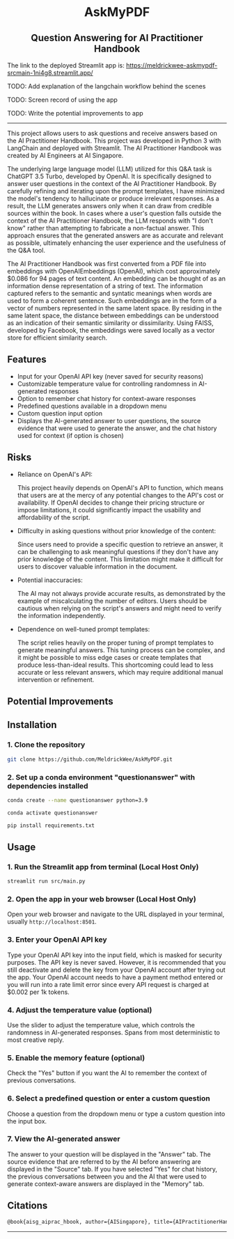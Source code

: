 <h1 align="center">AskMyPDF</h1>
<h2 align="center">Question Answering for AI Practitioner Handbook</h2>

The link to the deployed Streamlit app is: https://meldrickwee-askmypdf-srcmain-1ni4g8.streamlit.app/

TODO: Add explanation of the langchain workflow behind the scenes

TODO: Screen record of using the app

TODO: Write the potential improvements to app

---

This project allows users to ask questions and receive answers based on the AI Practitioner Handbook.
This project was developed in Python 3 with LangChain and deployed with Streamlit.
The AI Practitioner Handbook was created by AI Engineers at AI Singapore.

The underlying large language model (LLM) utilized for this Q&A task is ChatGPT 3.5 Turbo, developed by OpenAI. 
It is specifically designed to answer user questions in the context of the AI Practitioner Handbook. 
By carefully refining and iterating upon the prompt templates, I have minimized the model's tendency to 
hallucinate or produce irrelevant responses. As a result, the LLM generates answers only when it can draw from 
credible sources within the book. In cases where a user's question falls outside the context of the AI Practitioner 
Handbook, the LLM responds with "I don't know" rather than attempting to fabricate a non-factual answer. 
This approach ensures that the generated answers are as accurate and relevant as possible, 
ultimately enhancing the user experience and the usefulness of the Q&A tool.

The AI Practitioner Handbook was first converted from a PDF file into embeddings with OpenAIEmbeddings (OpenAI), 
which cost approximately $0.086 for 94 pages of text content. An embedding can be thought of as an information dense
representation of a string of text. The information captured refers to the semantic and syntatic meanings when words are
used to form a coherent sentence. Such embeddings are in the form of a vector of numbers represented in the same
latent space. By residing in the same latent space, the distance between embeddings can be understood as an indication of 
their semantic similarity or dissimilarity. Using FAISS, developed by Facebook, the embeddings were saved locally as a 
vector store for efficient similarity search.

## Features

- Input for your OpenAI API key (never saved for security reasons)
- Customizable temperature value for controlling randomness in AI-generated responses
- Option to remember chat history for context-aware responses
- Predefined questions available in a dropdown menu
- Custom question input option
- Displays the AI-generated answer to user questions, the source evidence that were used to generate the answer,
and the chat history used for context (if option is chosen)

## Risks

- Reliance on OpenAI's API: 

  This project heavily depends on OpenAI's API to function, which means that users are at the mercy of any potential changes to the API's cost or availability. If OpenAI decides to change their pricing structure or impose limitations, it could significantly impact the usability and affordability of the script.

- Difficulty in asking questions without prior knowledge of the content: 

  Since users need to provide a specific question to retrieve an answer, it can be challenging to ask meaningful questions if they don't have any prior knowledge of the content. This limitation might make it difficult for users to discover valuable information in the document.

- Potential inaccuracies: 

  The AI may not always provide accurate results, as demonstrated by the example of miscalculating the number of editors. Users should be cautious when relying on the script's answers and might need to verify the information independently.

- Dependence on well-tuned prompt templates: 

  The script relies heavily on the proper tuning of prompt templates to generate meaningful answers. This tuning process can be complex, and it might be possible to miss edge cases or create templates that produce less-than-ideal results. This shortcoming could lead to less accurate or less relevant answers, which may require additional manual intervention or refinement.

## Potential Improvements

## Installation

### 1. Clone the repository

```bash
git clone https://github.com/MeldrickWee/AskMyPDF.git
```

### 2. Set up a conda environment "questionanswer" with dependencies installed

```bash
conda create --name questionanswer python=3.9
```

```bash
conda activate questionanswer
```

```bash
pip install requirements.txt
```

## Usage

### 1. Run the Streamlit app from terminal (Local Host Only)

```bash
streamlit run src/main.py
```

### 2. Open the app in your web browser (Local Host Only)

Open your web browser and navigate to the URL displayed in your terminal, usually `http://localhost:8501`.

### 3. Enter your OpenAI API key

Type your OpenAI API key into the input field, which is masked for security purposes. The API key is never
saved. However, it is recommended that you still deactivate and delete the key from your OpenAI account after 
trying out the app. 
Your OpenAI account needs to have a payment method entered or you will run into a rate limit error since every
API request is charged at $0.002 per 1k tokens.

### 4. Adjust the temperature value (optional)

Use the slider to adjust the temperature value, which controls the randomness in AI-generated responses. Spans from most
deterministic to most creative reply.

### 5. Enable the memory feature (optional)

Check the "Yes" button if you want the AI to remember the context of previous conversations.

### 6. Select a predefined question or enter a custom question

Choose a question from the dropdown menu or type a custom question into the input box.

### 7. View the AI-generated answer

The answer to your question will be displayed in the "Answer" tab. The source evidence that are referred to by the AI before
answering are displayed in the "Source" tab. If you have selected "Yes" for chat history, the previous conversations between you and
the AI that were used to generate context-aware answers are displayed in the "Memory" tab.

## Citations
```bash
@book{aisg_aiprac_hbook, author={AISingapore}, title={AIPractitionerHandbook}, howpublished={\url{https://aisingapore.github.io/ai-practitioner-handbook/}}, year={2023}}
```
---

